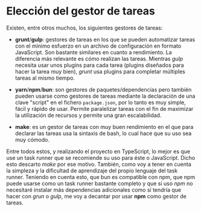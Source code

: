 # Elección del gestor de tareas

Existen, entre otros muchos, los siguientes gestores de tareas:

- __grunt__/__gulp__: gestores de tareas en los que se pueden automatizar tareas con el minimo esfuerzo en un archivo de configuración en formato JavaScript. Son bastante similares en cuanto a rendimiento. La diferencia más relevante es cómo realizan las tareas. Mientras _gulp_ necesita usar unos plugins para cada tarea (plugins diseñados para hacer la tarea muy bien), _grunt_ usa plugins para completar múltiples tareas al mismo tiempo.

- __yarn__/__npm__/__bun__: son gestores de paquetes/dependencias pero también pueden usarse como gestores de tareas mediante la declaración de una clave "script" en el fichero `package.json`, por lo tanto es muy simple, fácil y rápido de usar. Permite paralelizar tareas con el fin de maximizar la utilización de recursos y permite una gran escalabilidad.

- __make__: es un gestor de tareas con muy buen rendimiento en el que para declarar las tareas usa la sintaxis de bash, lo cual hace que su uso sea muy cómodo.

Entre todos estos, y realizando el proyecto en TypeScript, lo mejor es que use un task runner que se recomiende su uso para éste o JavaScript. Dicho esto descarto _make_ por ese motivo. También, como voy a tener en cuenta la simpleza y la dificultad de aprendizaje del propio lenguaje del task runner. Teniendo en cuenta esto, que bun es compatible con npm, que npm puede usarse como un task runner bastante completo y que si uso _npm_ no necesitaré instalar más dependencias adicionales como sí tendría que hacer con _grun_ o _gulp_, me voy a decantar por usar __npm__ como gestor de tareas.
